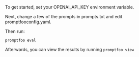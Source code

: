 To get started, set your OPENAI_API_KEY environment variable.

Next, change a few of the prompts in prompts.txt and edit promptfooconfig.yaml.

Then run:

```
promptfoo eval
```

Afterwards, you can view the results by running `promptfoo view`
